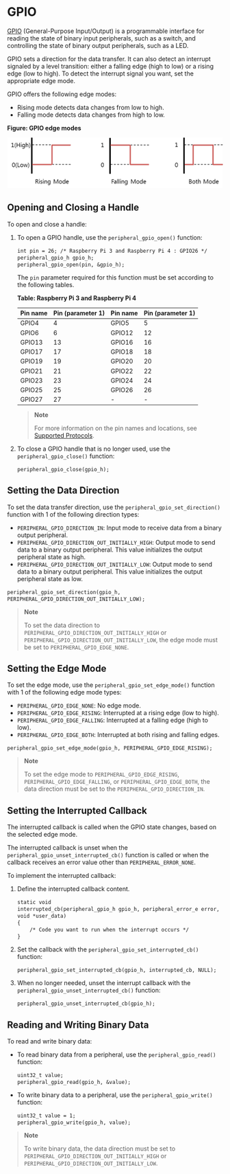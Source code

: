 # GPIO

[GPIO](https://en.wikipedia.org/wiki/General-purpose_input/output) (General-Purpose Input/Output) is a programmable interface for reading the state of binary input peripherals, such as a switch, and controlling the state of binary output peripherals, such as a LED.

GPIO sets a direction for the data transfer. It can also detect an interrupt signaled by a level transition: either a falling edge (high to low) or a rising edge (low to high). To detect the interrupt signal you want, set the appropriate edge mode.

GPIO offers the following edge modes:

-   Rising mode detects data changes from low to high.
-   Falling mode detects data changes from high to low.

**Figure: GPIO edge modes**

![GPIO edge modes](media/peri_api_gpio.png)

## Opening and Closing a Handle

To open and close a handle:

1.  To open a GPIO handle, use the `peripheral_gpio_open()` function:

    ```
    int pin = 26; /* Raspberry Pi 3 and Raspberry Pi 4 : GPIO26 */
    peripheral_gpio_h gpio_h;
    peripheral_gpio_open(pin, &gpio_h);
    ```

    The `pin` parameter required for this function must be set according to the following tables.

    **Table: Raspberry Pi 3 and Raspberry Pi 4**

      Pin name  |Pin (parameter 1)  |Pin name  |Pin (parameter 1)
      ----------|-------------------|----------|-------------------
      GPIO4     |4                  |GPIO5     |5
      GPIO6     |6                  |GPIO12    |12
      GPIO13    |13                 |GPIO16    |16
      GPIO17    |17                 |GPIO18    |18
      GPIO19    |19                 |GPIO20    |20
      GPIO21    |21                 |GPIO22    |22
      GPIO23    |23                 |GPIO24    |24
      GPIO25    |25                 |GPIO26    |26
      GPIO27    |27                 |-         |-

    > **Note**
    >
    >  For more information on the pin names and locations, see [Supported Protocols](peripheral-io-api.md#protocol).

2.  To close a GPIO handle that is no longer used, use the `peripheral_gpio_close()` function:

    ```
    peripheral_gpio_close(gpio_h);
    ```

## Setting the Data Direction

To set the data transfer direction, use the `peripheral_gpio_set_direction()` function with 1 of the following direction types:

-   `PERIPHERAL_GPIO_DIRECTION_IN`: Input mode to receive data from a binary output peripheral.
-   `PERIPHERAL_GPIO_DIRECTION_OUT_INITIALLY_HIGH`: Output mode to send data to a binary output peripheral. This value initializes the output peripheral state as high.
-   `PERIPHERAL_GPIO_DIRECTION_OUT_INITIALLY_LOW`: Output mode to send data to a binary output peripheral. This value initializes the output peripheral state as low.

```
peripheral_gpio_set_direction(gpio_h, PERIPHERAL_GPIO_DIRECTION_OUT_INITIALLY_LOW);
```

> **Note**
>
> To set the data direction to `PERIPHERAL_GPIO_DIRECTION_OUT_INITIALLY_HIGH` or `PERIPHERAL_GPIO_DIRECTION_OUT_INITIALLY_LOW`, the edge mode must be set to `PERIPHERAL_GPIO_EDGE_NONE`.


## Setting the Edge Mode

To set the edge mode, use the `peripheral_gpio_set_edge_mode()` function with 1 of the following edge mode types:

-   `PERIPHERAL_GPIO_EDGE_NONE`: No edge mode.
-   `PERIPHERAL_GPIO_EDGE_RISING`: Interrupted at a rising edge (low to high).
-   `PERIPHERAL_GPIO_EDGE_FALLING`: Interrupted at a falling edge (high to low).
-   `PERIPHERAL_GPIO_EDGE_BOTH`: Interrupted at both rising and falling edges.

```
peripheral_gpio_set_edge_mode(gpio_h, PERIPHERAL_GPIO_EDGE_RISING);
```

> **Note**
>
> To set the edge mode to `PERIPHERAL_GPIO_EDGE_RISING`, `PERIPHERAL_GPIO_EDGE_FALLING`, or `PERIPHERAL_GPIO_EDGE_BOTH`, the data direction must be set to the `PERIPHERAL_GPIO_DIRECTION_IN`.


## Setting the Interrupted Callback

The interrupted callback is called when the GPIO state changes, based on the selected edge mode.

The interrupted callback is unset when the `peripheral_gpio_unset_interrupted_cb()` function is called or when the callback receives an error value other than `PERIPHERAL_ERROR_NONE`.

To implement the interrupted callback:

1.  Define the interrupted callback content.

    ```
    static void
    interrupted_cb(peripheral_gpio_h gpio_h, peripheral_error_e error, void *user_data)
    {
        /* Code you want to run when the interrupt occurs */
    }
    ```

2.  Set the callback with the `peripheral_gpio_set_interrupted_cb()` function:

    ```
    peripheral_gpio_set_interrupted_cb(gpio_h, interrupted_cb, NULL);
    ```

3.  When no longer needed, unset the interrupt callback with the `peripheral_gpio_unset_interrupted_cb()` function:

    ```
    peripheral_gpio_unset_interrupted_cb(gpio_h);
    ```

## Reading and Writing Binary Data

To read and write binary data:

-   To read binary data from a peripheral, use the `peripheral_gpio_read()` function:

    ```
    uint32_t value;
    peripheral_gpio_read(gpio_h, &value);
    ```

-   To write binary data to a peripheral, use the `peripheral_gpio_write()` function:

    ```
    uint32_t value = 1;
    peripheral_gpio_write(gpio_h, value);
    ```

> **Note**
>
> To write binary data, the data direction must be set to `PERIPHERAL_GPIO_DIRECTION_OUT_INITIALLY_HIGH` or `PERIPHERAL_GPIO_DIRECTION_OUT_INITIALLY_LOW`.
